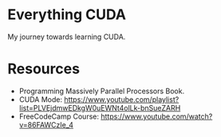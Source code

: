 # Everything CUDA
My journey towards learning CUDA.

# Resources
- Programming Massively Parallel Processors Book.
- CUDA Mode: https://www.youtube.com/playlist?list=PLVEjdmwEDkgW0uEWNt4olLk-bnSueZARH
- FreeCodeCamp Course: https://www.youtube.com/watch?v=86FAWCzIe_4
